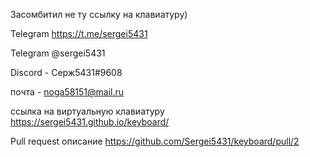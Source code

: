 Засомбитил не ту ссылку на клавиатуру)

Telegram  https://t.me/sergei5431

Telegram  @sergei5431

Discord -  Серж5431#9608

почта -  noga58151@mail.ru

ссылка на виртуальную клавиатуру  https://sergei5431.github.io/keyboard/

 Pull request описание https://github.com/Sergei5431/keyboard/pull/2
